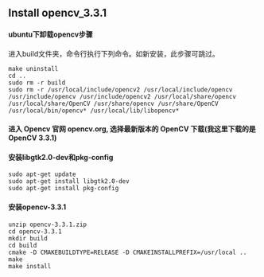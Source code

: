 ## Install opencv_3.3.1

#### ubuntu下卸载opencv步骤
进入build文件夹，命令行执行下列命令。如新安装，此步骤可跳过。
```
make uninstall
cd ..
sudo rm -r build
sudo rm -r /usr/local/include/opencv2 /usr/local/include/opencv /usr/include/opencv /usr/include/opencv2 /usr/local/share/opencv /usr/local/share/OpenCV /usr/share/opencv /usr/share/OpenCV /usr/local/bin/opencv* /usr/local/lib/libopencv*
```

#### 进入 Opencv 官网 opencv.org, 选择最新版本的 OpenCV 下载(我这里下载的是 OpenCV 3.3.1)

#### 安装libgtk2.0-dev和pkg-config
```
sudo apt-get update
sudo apt-get install libgtk2.0-dev
sudo apt-get install pkg-config
```

#### 安装opencv-3.3.1
```
unzip opencv-3.3.1.zip 
cd opencv-3.3.1
mkdir build
cd build
cmake -D CMAKEBUILDTYPE=RELEASE -D CMAKEINSTALLPREFIX=/usr/local ..
make
make install
```
